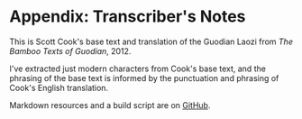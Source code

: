 # Appendix: Transcriber's Notes

This is Scott Cook's
base text and translation
of the Guodian Laozi
from _The Bamboo Texts of Guodian_, 2012.

I've extracted just modern characters
from Cook's base text,
and the phrasing of the base text
is informed by the punctuation and phrasing
of Cook's English translation.

Markdown resources and a build script are on
[GitHub](https://github.com/riverside-elvis/guodian).
